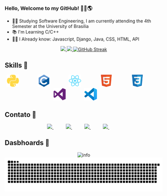 ### Hello, Welcome to my GitHub! 🛫🧭🌎

- 👨‍🎓 Studying Software Engineering, I am currently attending the 4th Semester at the University of Brasilia
- 📚 I'm Learning C/C++
- 👨‍💻 I Already know: Javascript, Django, Java, CSS, HTML, API 

<div align="center"> <!-- Adicione align="center" aqui -->
  <a href="https://github.com/patrickacs">
    <img height="150em" src="https://github-readme-stats.vercel.app/api?username=patrickacs&show_icons=true&theme=chartreuse-dark&include_all_commits=true&count_private=true"/>
    <img height="150em" src="https://github-readme-stats.vercel.app/api/top-langs/?username=patrickacs&layout=compact&langs_count=7&theme=chartreuse-dark"/>
    <a href="https://git.io/streak-stats"><img src="https://github-readme-streak-stats.herokuapp.com?user=patrickacs&theme=chartreuse-dark" alt="GitHub Streak" /></a>
  </a>
</div>


## Skills 🎯
<p align="center">
    <img height="40" src="https://raw.githubusercontent.com/devicons/devicon/master/icons/python/python-plain.svg">
    &nbsp;&nbsp;&nbsp;&nbsp;&nbsp;&nbsp;&nbsp;&nbsp;&nbsp;&nbsp;&nbsp;&nbsp;&nbsp;
     <img height="40" src="https://raw.githubusercontent.com/devicons/devicon/master/icons/c/c-original.svg">
    &nbsp;&nbsp;&nbsp;&nbsp;&nbsp;&nbsp;&nbsp;&nbsp;&nbsp;&nbsp;&nbsp;&nbsp;&nbsp;
    <img height="40" src="https://raw.githubusercontent.com/devicons/devicon/master/icons/react/react-original.svg">
    &nbsp;&nbsp;&nbsp;&nbsp;&nbsp;&nbsp;&nbsp;&nbsp;&nbsp;&nbsp;&nbsp;&nbsp;&nbsp;
    <img height="40" src="https://raw.githubusercontent.com/devicons/devicon/master/icons/html5/html5-original.svg">
    &nbsp;&nbsp;&nbsp;&nbsp;&nbsp;&nbsp;&nbsp;&nbsp;&nbsp;&nbsp;&nbsp;&nbsp;&nbsp;
    <img height="40" src="https://raw.githubusercontent.com/devicons/devicon/master/icons/css3/css3-original.svg">
    &nbsp;&nbsp;&nbsp;&nbsp;&nbsp;&nbsp;&nbsp;&nbsp;&nbsp;&nbsp;&nbsp;&nbsp;&nbsp;
     <img height="40" alt="Visual Studio" height="30" width="40" src="https://raw.githubusercontent.com/devicons/devicon/9f4f5cdb393299a81125eb5127929ea7bfe42889/icons/visualstudio/visualstudio-plain.svg">
     &nbsp;&nbsp;&nbsp;&nbsp;&nbsp;&nbsp;&nbsp;&nbsp;&nbsp;&nbsp;&nbsp;&nbsp;&nbsp;
 <img height="40" alt="VS code" height="30" width="40" src="https://raw.githubusercontent.com/devicons/devicon/9f4f5cdb393299a81125eb5127929ea7bfe42889/icons/vscode/vscode-original.svg">
     &nbsp;&nbsp;&nbsp;&nbsp;&nbsp;&nbsp;&nbsp;&nbsp;&nbsp;&nbsp;&nbsp;&nbsp;&nbsp;
     
</p>
    
## Contato 📢

<p align="center">
    <a href="https://github.com/patrickacs">
        <img  src="https://img.shields.io/badge/github-%23100000.svg?&style=for-the-badge&logo=github&logoColor=white&link=mailto:https://github.com/patrickacs">
    </a>
    &nbsp;&nbsp;&nbsp;&nbsp;&nbsp;&nbsp;&nbsp;&nbsp;&nbsp;
    <a href="mailto:pandersomm@gmail.com">
        <img src="https://img.shields.io/badge/gmail-D14836?&style=for-the-badge&logo=gmail&logoColor=white&link=mailto:pandersomm@gmail.com">
    </a>
    &nbsp;&nbsp;&nbsp;&nbsp;&nbsp;&nbsp;&nbsp;&nbsp;&nbsp;
    <a href="https://www.linkedin.com/in/patrickasantos/">
        <img  src="https://img.shields.io/badge/linkedin-%23100000.svg?&style=for-the-badge&logo=linkedin&logoColor=white&link=mailto:https://www.linkedin.com/in/patrickasantos/">
    </a>
    &nbsp;&nbsp;&nbsp;&nbsp;&nbsp;&nbsp;&nbsp;&nbsp;&nbsp;
    <a href="https://www.instagram.com/patrickyeey/">
        <img  src="https://img.shields.io/badge/instagram-%23100000.svg?&style=for-the-badge&logo=instagram&logoColor=white&link=mailto:https://www.instagram.com/patrickyeey/">
    </a>
    &nbsp;&nbsp;&nbsp;&nbsp;&nbsp;&nbsp;&nbsp;&nbsp;&nbsp;
 
</p>
  
 
 ## Dasbhoards 📢
 
<p align="center">
  <img src="https://github-profile-summary-cards.vercel.app/api/cards/profile-details?username=patrickacs&theme=github_dark" alt="info">
  <img src="https://github.com/patrickacs/patrickacs/blob/output/github-contribution-grid-snake.svg" alt="Snake animation">
</p>

 
